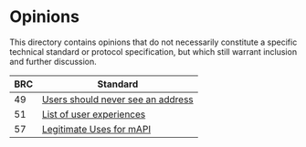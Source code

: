 # Opinions

This directory contains opinions that do not necessarily constitute a specific technical standard or protocol specification, but which still warrant inclusion and further discussion.

BRC  | Standard
-----|------------------
49   | [Users should never see an address](./0049.md)
51   | [List of user experiences](./0051.md)
57   | [Legitimate Uses for mAPI](./0057.md)
